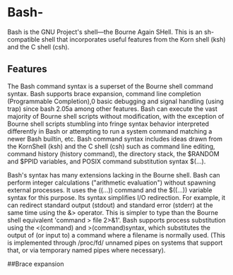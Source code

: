 # Bash-
Bash is the GNU Project's shell—the Bourne Again SHell. This is an sh-compatible shell that incorporates useful features from the Korn shell (ksh) and the C shell (csh).

## Features
The Bash command syntax is a superset of the Bourne shell command syntax. Bash supports brace expansion, command line completion (Programmable Completion),0 basic debugging and signal handling (using trap) since bash 2.05a among other features. Bash can execute the vast majority of Bourne shell scripts without modification, with the exception of Bourne shell scripts stumbling into fringe syntax behavior interpreted differently in Bash or attempting to run a system command matching a newer Bash builtin, etc. Bash command syntax includes ideas drawn from the KornShell (ksh) and the C shell (csh) such as command line editing, command history (history command), the directory stack, the $RANDOM and $PPID variables, and POSIX command substitution syntax $(…).

Bash's syntax has many extensions lacking in the Bourne shell. Bash can perform integer calculations ("arithmetic evaluation") without spawning external processes. It uses the ((…)) command and the $((…)) variable syntax for this purpose. Its syntax simplifies I/O redirection. For example, it can redirect standard output (stdout) and standard error (stderr) at the same time using the &> operator. This is simpler to type than the Bourne shell equivalent 'command > file 2>&1'. Bash supports process substitution using the <(command) and >(command)syntax, which substitutes the output of (or input to) a command where a filename is normally used. (This is implemented through /proc/fd/ unnamed pipes on systems that support that, or via temporary named pipes where necessary).

##Brace expansion
